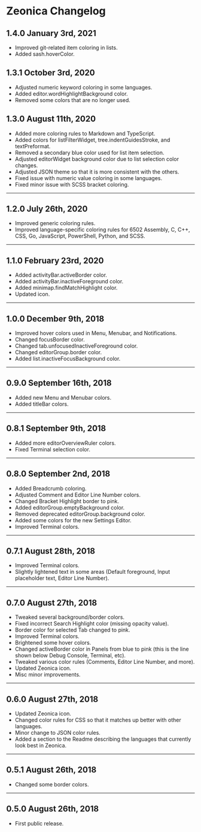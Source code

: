 # **Zeonica** Changelog

## **1.4.0** January 3rd, 2021

- Improved git-related item coloring in lists.
- Added sash.hoverColor.

## **1.3.1** October 3rd, 2020

- Adjusted numeric keyword coloring in some languages.
- Added editor.wordHighlightBackground color.
- Removed some colors that are no longer used.

## **1.3.0** August 11th, 2020

- Added more coloring rules to Markdown and TypeScript.
- Added colors for listFilterWidget, tree.indentGuidesStroke, and textPreformat.
- Removed a secondary blue color used for list item selection.
- Adjusted editorWidget background color due to list selection color changes.
- Adjusted JSON theme so that it is more consistent with the others.
- Fixed issue with numeric value coloring in some languages.
- Fixed minor issue with SCSS bracket coloring.

---

## **1.2.0** July 26th, 2020

- Improved generic coloring rules.
- Improved language-specific coloring rules for 6502 Assembly, C, C++, CSS, Go, JavaScript, PowerShell, Python, and SCSS.

---

## **1.1.0** February 23rd, 2020

- Added activityBar.activeBorder color.
- Added activityBar.inactiveForeground color.
- Added minimap.findMatchHighlight color.
- Updated icon.

---

## **1.0.0** December 9th, 2018

- Improved hover colors used in Menu, Menubar, and Notifications.
- Changed focusBorder color.
- Changed tab.unfocusedInactiveForeground color.
- Changed editorGroup.border color.
- Added list.inactiveFocusBackground color.

---

## **0.9.0** September 16th, 2018

- Added new Menu and Menubar colors.
- Added titleBar colors.

---

## **0.8.1** September 9th, 2018

- Added more editorOverviewRuler colors.
- Fixed Terminal selection color.

---

## **0.8.0** September 2nd, 2018

- Added Breadcrumb coloring.
- Adjusted Comment and Editor Line Number colors.
- Changed Bracket Highlight border to pink.
- Added editorGroup.emptyBackground color.
- Removed deprecated editorGroup.background color.
- Added some colors for the new Settings Editor.
- Improved Terminal colors.

---

## **0.7.1** August 28th, 2018

- Improved Terminal colors.
- Slightly lightened text in some areas (Default foreground, Input placeholder text, Editor Line Number).

---

## **0.7.0** August 27th, 2018

- Tweaked several background/border colors.
- Fixed incorrect Search Highlight color (missing opacity value).
- Border color for selected Tab changed to pink.
- Improved Terminal colors.
- Brightened some hover colors.
- Changed activeBorder color in Panels from blue to pink (this is the line shown below Debug Console, Terminal, etc).
- Tweaked various color rules (Comments, Editor Line Number, and more).
- Updated Zeonica icon.
- Misc minor improvements.

---

## **0.6.0** August 27th, 2018

- Updated Zeonica icon.
- Changed color rules for CSS so that it matches up better with other languages.
- Minor change to JSON color rules.
- Added a section to the Readme describing the languages that currently look best in Zeonica.

---

## **0.5.1** August 26th, 2018

- Changed some border colors.

---

## **0.5.0** August 26th, 2018

- First public release.
